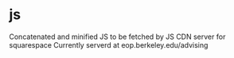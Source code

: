 # js
Concatenated and minified JS to be fetched by JS CDN server for squarespace
Currently serverd at eop.berkeley.edu/advising
